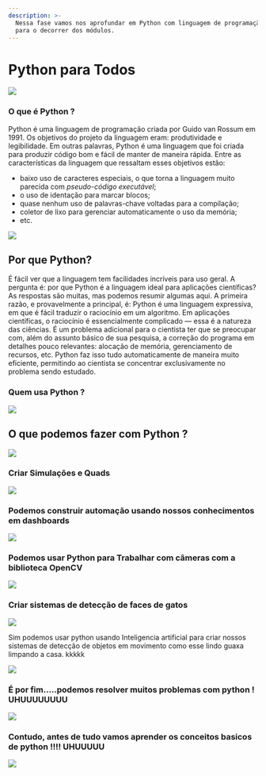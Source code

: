 ```yaml
---
description: >-
  Nessa fase vamos nos aprofundar em Python com linguagem de programação base
  para o decorrer dos módulos.
---
```


# Python para Todos

![](https://computingdhs.co.uk/wp-content/uploads/2014/06/cropped-Python.png)

### O que é Python ?

Python é uma linguagem de programação criada por Guido van Rossum em 1991. Os objetivos do projeto da linguagem eram: produtividade e legibilidade. Em outras palavras, Python é uma linguagem que foi criada para produzir código bom e fácil de manter de maneira rápida. Entre as características da linguagem que ressaltam esses objetivos estão:

* baixo uso de caracteres especiais, o que torna a linguagem muito parecida com _pseudo-código executável_;
* o uso de identação para marcar blocos;
* quase nenhum uso de palavras-chave voltadas para a compilação;
* coletor de lixo para gerenciar automaticamente o uso da memória;
* etc.

![](https://blog.penjee.com/wp-content/uploads/2015/03/while-loop-animation-python.gif)

## Por que Python? <a id="toc2"></a>

É fácil ver que a linguagem tem facilidades incríveis para uso geral. A pergunta é: por que Python é a linguagem ideal para aplicações científicas? As respostas são muitas, mas podemos resumir algumas aqui. A primeira razão, e provavelmente a principal, é: Python é uma linguagem expressiva, em que é fácil traduzir o raciocínio em um algoritmo. Em aplicações científicas, o raciocínio é essencialmente complicado — essa é a natureza das ciências. É um problema adicional para o cientista ter que se preocupar com, além do assunto básico de sua pesquisa, a correção do programa em detalhes pouco relevantes: alocação de memória, gerenciamento de recursos, etc. Python faz isso tudo automaticamente de maneira muito eficiente, permitindo ao cientista se concentrar exclusivamente no problema sendo estudado.

### Quem usa Python ?

![](https://image.slidesharecdn.com/empreendendocompython-130831065427-phpapp02/95/empreendendo-com-python-33-638.jpg?cb=1377932243)

## O que podemos fazer com Python ? 

![](https://files.realpython.com/media/10-Techniques-for-Simplifying-Your-Python-Code_Watermarked.d01d6875d87f.jpg)

### Criar Simulações e Quads 

![](https://thumbs.gfycat.com/ConstantPersonalHorseshoecrab-size_restricted.gif)

### Podemos construir automação  usando nossos conhecimentos em dashboards

![](https://i0.wp.com/www.open-electronics.org/wp-content/uploads/2017/06/zerynth-lora-node-data-plotting.gif?fit=800%2C403&ssl=1)



### Podemos usar Python para Trabalhar com câmeras com a biblioteca OpenCV

![](https://files.realpython.com/media/Face-Recognition-with-Python_Watermarked.b2d3b4911af3.jpg)

### Criar sistemas de detecção de faces de gatos

![](https://www.pyimagesearch.com/wp-content/uploads/2016/05/cat_face_detector_result_04.jpg)

Sim podemos usar python usando Inteligencia artificial para criar nossos sistemas de detecção de objetos em movimento como esse lindo guaxa limpando a casa. kkkkk

![](https://www.skcript.com/svrmedia/heroes/f/1.gif)

### É por fim.....podemos resolver muitos problemas com python ! UHUUUUUUUU

![](https://files.realpython.com/media/Continuous-Integration-for-Python_Watermarked.6716094db5fe.jpg)

### Contudo, antes de tudo vamos aprender os conceitos basicos de python !!!! UHUUUUU

![](https://media0.giphy.com/media/LkjlH3rVETgsg/giphy.gif)



